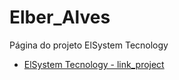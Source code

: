 # Elber_Alves
Página do projeto ElSystem Tecnology

- [ElSystem Tecnology - link_project](https://elsystem.netlify.app/)
